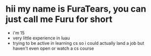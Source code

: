 # hii my name is FuraTears, you can just call me Furu for short
- i'm 15
- very little experience in luau
- trying to be active in learning cs so i could actually land a job but haven't even open or watch a cs course
